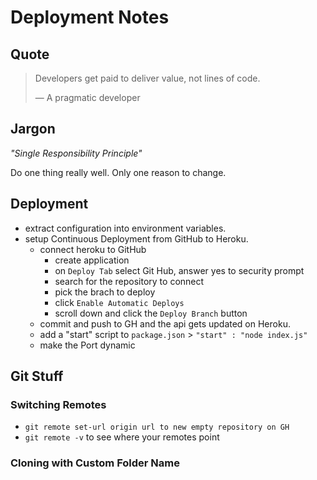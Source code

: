 # Deployment Notes

## Quote

> Developers get paid to deliver value, not lines of code.
>
> &mdash; A pragmatic developer

## Jargon

_"Single Responsibility Principle"_

Do one thing really well. Only one reason to change.

## Deployment

- extract configuration into environment variables.
- setup Continuous Deployment from GitHub to Heroku.
  - connect heroku to GitHub
    - create application
    - on `Deploy Tab` select Git Hub, answer yes to security prompt
    - search for the repository to connect
    - pick the brach to deploy
    - click `Enable Automatic Deploys`
    - scroll down and click the `Deploy Branch` button
  - commit and push to GH and the api gets updated on Heroku.
  - add a "start" script to `package.json` > `"start" : "node index.js"`
  - make the Port dynamic

## Git Stuff

### Switching Remotes

- `git remote set-url origin url to new empty repository on GH`
- `git remote -v` to see where your remotes point

### Cloning with Custom Folder Name
